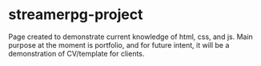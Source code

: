 # streamerpg-project
Page created to demonstrate current knowledge of html, css, and js. Main purpose at the moment is portfolio, and for future intent, it will be a demonstration of CV/template for clients.
